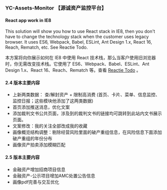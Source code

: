 ### YC-Assets-Monitor 【源诚资产监控平台】
 
#### React app work in IE8


This solution will show you how to use React stack in IE8, then you don't have to change the technology stack when the customer uses legacy browser. It uses ES6, Webpack, Babel, ESLint, Ant Design 1.x, React 16, Reach, Rematch, etc. See Reactie Todo.

本方案将向你展示如何在 IE8 中使用 React 技术栈，那么当客户使用旧浏览器时，你无需改变技术栈。它使用了 ES6、Webpack、Babel、ESLint、Ant Design 1.x、React 16、Reach、Rematch 等。查看 <a href="https://ambit-tsai.github.io/reactie/" target="_blank">Reactie Todo</a> 。

#### 2.4 版本主要内容
+ 上新两类数据： 查/解封资产 + 限制高消费 (首页、卡片、菜单、信息监控、监控日报；这些模块他添加了这两类数据)
+ 首页添加推送消息，优化文案
+ 添加裁判文书公共页面，涉及到的裁判文书的链接均可跳转到此站内文书展示页面。
+ 文案修改：我的关注全部改成我的收藏
+ 画像概览结构调整：剔除经营风险里面的破产重组信息，在风险信息下面添加破产重组的年份分布
+ 画像资产拍卖添加模糊匹配

#### 2.5 版本主要内容
+ 金融资产增加招商项目信息
+ 金融资产-公示项目增加AMC处置公告信息
+ 画像pdf完善与交互优化

